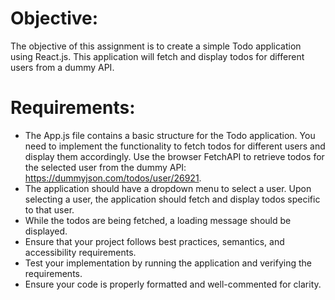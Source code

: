 # Objective:

The objective of this assignment is to create a simple Todo application using React.js. This application will fetch and display todos for different users from a dummy API.

# Requirements:

-   The App.js file contains a basic structure for the Todo application. You need to implement the functionality to fetch todos for different users and display them accordingly. Use the browser FetchAPI to retrieve todos for the selected user from the dummy API: https://dummyjson.com/todos/user/26921.
-   The application should have a dropdown menu to select a user. Upon selecting a user, the application should fetch and display todos specific to that user.
-   While the todos are being fetched, a loading message should be displayed.
-   Ensure that your project follows best practices, semantics, and accessibility requirements.
-   Test your implementation by running the application and verifying the requirements.
-   Ensure your code is properly formatted and well-commented for clarity.
